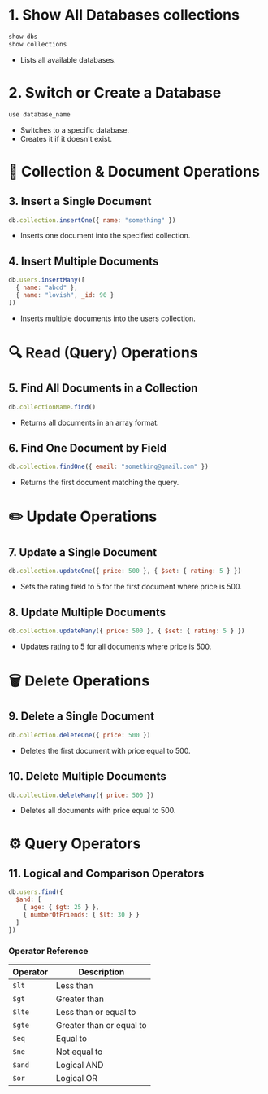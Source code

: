 # 1. Show All Databases collections
```js
show dbs
show collections
```
- Lists all available databases.

# 2. Switch or Create a Database
```js
use database_name
```

- Switches to a specific database.
- Creates it if it doesn't exist.

# 📄 Collection & Document Operations
## 3. Insert a Single Document
```js
db.collection.insertOne({ name: "something" })
```
- Inserts one document into the specified collection.

## 4. Insert Multiple Documents
```js
db.users.insertMany([
  { name: "abcd" },
  { name: "lovish", _id: 90 }
])

```
- Inserts multiple documents into the users collection.

# 🔍 Read (Query) Operations
## 5. Find All Documents in a Collection
```js
db.collectionName.find()
```

- Returns all documents in an array format.

## 6. Find One Document by Field
```js
db.collection.findOne({ email: "something@gmail.com" })
```
- Returns the first document matching the query.

# ✏️ Update Operations
## 7. Update a Single Document
```js
db.collection.updateOne({ price: 500 }, { $set: { rating: 5 } })
```
- Sets the rating field to 5 for the first document where price is 500.

## 8. Update Multiple Documents
```js
db.collection.updateMany({ price: 500 }, { $set: { rating: 5 } })
```
- Updates rating to 5 for all documents where price is 500.

# 🗑️ Delete Operations
## 9. Delete a Single Document
```js
db.collection.deleteOne({ price: 500 })
```
- Deletes the first document with price equal to 500.

## 10. Delete Multiple Documents
```js
db.collection.deleteMany({ price: 500 })
```

- Deletes all documents with price equal to 500.

# ⚙️ Query Operators
## 11. Logical and Comparison Operators
```js
db.users.find({
  $and: [
    { age: { $gt: 25 } },
    { numberOfFriends: { $lt: 30 } }
  ]
})
```
### Operator Reference

| Operator | Description               |
|----------|---------------------------|
| `$lt`    | Less than                 |
| `$gt`    | Greater than              |
| `$lte`   | Less than or equal to     |
| `$gte`   | Greater than or equal to  |
| `$eq`    | Equal to                  |
| `$ne`    | Not equal to              |
| `$and`   | Logical AND               |
| `$or`    | Logical OR                |
